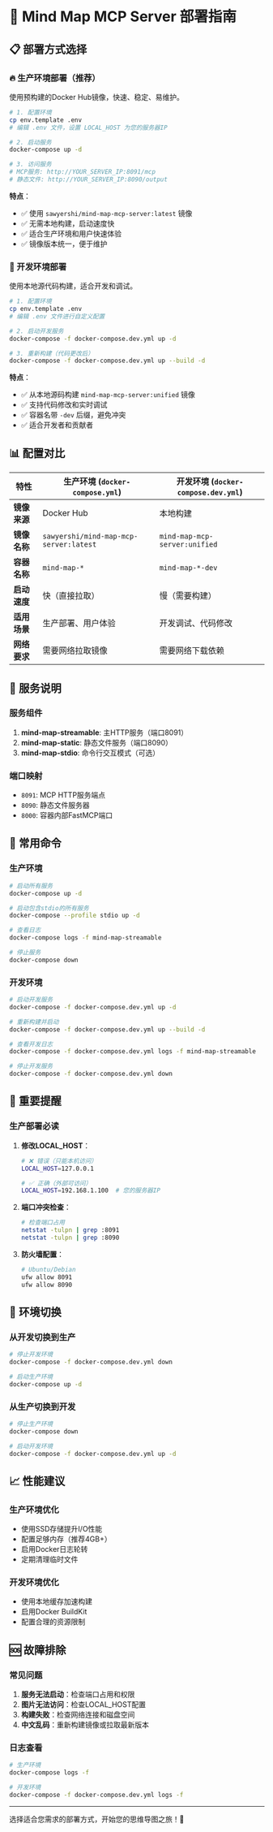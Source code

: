 # 🚀 Mind Map MCP Server 部署指南

## 📋 部署方式选择

### 🔥 生产环境部署（推荐）

使用预构建的Docker Hub镜像，快速、稳定、易维护。

```bash
# 1. 配置环境
cp env.template .env
# 编辑 .env 文件，设置 LOCAL_HOST 为您的服务器IP

# 2. 启动服务
docker-compose up -d

# 3. 访问服务
# MCP服务: http://YOUR_SERVER_IP:8091/mcp
# 静态文件: http://YOUR_SERVER_IP:8090/output
```

**特点**：
- ✅ 使用 `sawyershi/mind-map-mcp-server:latest` 镜像
- ✅ 无需本地构建，启动速度快
- ✅ 适合生产环境和用户快速体验
- ✅ 镜像版本统一，便于维护

### 🔧 开发环境部署

使用本地源代码构建，适合开发和调试。

```bash
# 1. 配置环境
cp env.template .env
# 编辑 .env 文件进行自定义配置

# 2. 启动开发服务
docker-compose -f docker-compose.dev.yml up -d

# 3. 重新构建（代码更改后）
docker-compose -f docker-compose.dev.yml up --build -d
```

**特点**：
- ✅ 从本地源码构建 `mind-map-mcp-server:unified` 镜像
- ✅ 支持代码修改和实时调试
- ✅ 容器名带 `-dev` 后缀，避免冲突
- ✅ 适合开发者和贡献者

## 📊 配置对比

| 特性 | 生产环境 (`docker-compose.yml`) | 开发环境 (`docker-compose.dev.yml`) |
|------|--------------------------------|-------------------------------------|
| **镜像来源** | Docker Hub | 本地构建 |
| **镜像名称** | `sawyershi/mind-map-mcp-server:latest` | `mind-map-mcp-server:unified` |
| **容器名称** | `mind-map-*` | `mind-map-*-dev` |
| **启动速度** | 快（直接拉取） | 慢（需要构建） |
| **适用场景** | 生产部署、用户体验 | 开发调试、代码修改 |
| **网络要求** | 需要网络拉取镜像 | 需要网络下载依赖 |

## 🎯 服务说明

### 服务组件

1. **mind-map-streamable**: 主HTTP服务（端口8091）
2. **mind-map-static**: 静态文件服务（端口8090）
3. **mind-map-stdio**: 命令行交互模式（可选）

### 端口映射

- `8091`: MCP HTTP服务端点
- `8090`: 静态文件服务器
- `8000`: 容器内部FastMCP端口

## 🔧 常用命令

### 生产环境

```bash
# 启动所有服务
docker-compose up -d

# 启动包含stdio的所有服务
docker-compose --profile stdio up -d

# 查看日志
docker-compose logs -f mind-map-streamable

# 停止服务
docker-compose down
```

### 开发环境

```bash
# 启动开发服务
docker-compose -f docker-compose.dev.yml up -d

# 重新构建并启动
docker-compose -f docker-compose.dev.yml up --build -d

# 查看开发日志
docker-compose -f docker-compose.dev.yml logs -f mind-map-streamable

# 停止开发服务
docker-compose -f docker-compose.dev.yml down
```

## 🚨 重要提醒

### 生产部署必读

1. **修改LOCAL_HOST**：
   ```bash
   # ❌ 错误（只能本机访问）
   LOCAL_HOST=127.0.0.1
   
   # ✅ 正确（外部可访问）
   LOCAL_HOST=192.168.1.100  # 您的服务器IP
   ```

2. **端口冲突检查**：
   ```bash
   # 检查端口占用
   netstat -tulpn | grep :8091
   netstat -tulpn | grep :8090
   ```

3. **防火墙配置**：
   ```bash
   # Ubuntu/Debian
   ufw allow 8091
   ufw allow 8090
   ```

## 🔄 环境切换

### 从开发切换到生产

```bash
# 停止开发环境
docker-compose -f docker-compose.dev.yml down

# 启动生产环境
docker-compose up -d
```

### 从生产切换到开发

```bash
# 停止生产环境
docker-compose down

# 启动开发环境
docker-compose -f docker-compose.dev.yml up -d
```

## 📈 性能建议

### 生产环境优化

- 使用SSD存储提升I/O性能
- 配置足够内存（推荐4GB+）
- 启用Docker日志轮转
- 定期清理临时文件

### 开发环境优化

- 使用本地缓存加速构建
- 启用Docker BuildKit
- 配置合理的资源限制

## 🆘 故障排除

### 常见问题

1. **服务无法启动**：检查端口占用和权限
2. **图片无法访问**：检查LOCAL_HOST配置
3. **构建失败**：检查网络连接和磁盘空间
4. **中文乱码**：重新构建镜像或拉取最新版本

### 日志查看

```bash
# 生产环境
docker-compose logs -f

# 开发环境
docker-compose -f docker-compose.dev.yml logs -f
```

---

选择适合您需求的部署方式，开始您的思维导图之旅！🎉

